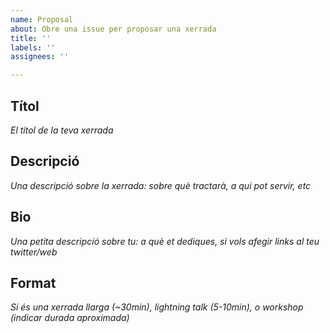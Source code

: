 ```yaml
---
name: Proposal
about: Obre una issue per proposar una xerrada
title: ''
labels: ''
assignees: ''

---
```


## Títol
_El títol de la teva xerrada_

## Descripció
_Una descripció sobre la xerrada: sobre què tractarà, a qui pot servir, etc_

## Bio
_Una petita descripció sobre tu: a què et dediques, si vols afegir links al teu twitter/web_

## Format
_Si és una xerrada llarga (~30min), lightning talk (5-10min), o workshop (indicar durada aproximada)_
